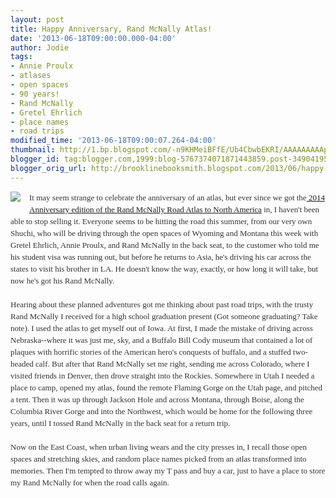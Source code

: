 ```yaml
---
layout: post
title: Happy Anniversary, Rand McNally Atlas!
date: '2013-06-18T09:00:00.000-04:00'
author: Jodie
tags:
- Annie Proulx
- atlases
- open spaces
- 90 years!
- Rand McNally
- Gretel Ehrlich
- place names
- road trips
modified_time: '2013-06-18T09:00:07.264-04:00'
thumbnail: http://1.bp.blogspot.com/-n9KHMeiBFfE/Ub4CbwbEKRI/AAAAAAAAAps/SB6RJL_QlVg/s72-c/61245-RA-2014-Slick-hi-res-cmyk-md.jpg
blogger_id: tag:blogger.com,1999:blog-5767374071871443859.post-3490419542310937226
blogger_orig_url: http://brooklinebooksmith.blogspot.com/2013/06/happy-anniversary-rand-mcnally-atlas.html
---
```


<div class="separator" style="clear: both; text-align: center;"><a href="http://1.bp.blogspot.com/-n9KHMeiBFfE/Ub4CbwbEKRI/AAAAAAAAAps/SB6RJL_QlVg/s1600/61245-RA-2014-Slick-hi-res-cmyk-md.jpg" imageanchor="1" style="clear: left; float: left; margin-bottom: 1em; margin-right: 1em;"><img border="0" src="http://1.bp.blogspot.com/-n9KHMeiBFfE/Ub4CbwbEKRI/AAAAAAAAAps/SB6RJL_QlVg/s1600/61245-RA-2014-Slick-hi-res-cmyk-md.jpg" /></a></div><div style="color: #333333; font-family: Georgia, 'Times New Roman', 'Bitstream Charter', Times, serif; font-size: 13px; line-height: 19px;">It may seem strange to celebrate the anniversary of an atlas, but ever since we got the<a data-mce-href="http://www.brooklinebooksmith-shop.com/book/9780528007675" href="http://www.brooklinebooksmith-shop.com/book/9780528007675">&nbsp;2014 Anniversary edition of the Rand McNally Road Atlas to North America</a>&nbsp;in, I haven't been able to stop selling it. Everyone seems to be hitting the road this summer, from our very own Shuchi, who will be driving through the open spaces of Wyoming and Montana this week with Gretel Ehrlich, Annie Proulx, and Rand McNally in the back seat, to the customer who told me his student visa was running out, but before he returns to Asia, he's driving his car across the states to visit his brother in LA. He doesn't know the way, exactly, or how long it will take, but now he's got his Rand McNally.</div><div style="color: #333333; font-family: Georgia, 'Times New Roman', 'Bitstream Charter', Times, serif; font-size: 13px; line-height: 19px;"><br /></div><div style="color: #333333; font-family: Georgia, 'Times New Roman', 'Bitstream Charter', Times, serif; font-size: 13px; line-height: 19px;">Hearing about these planned adventures got me thinking about past road trips, with the trusty Rand McNally I received for a high school graduation present (Got someone graduating? Take note). I used the atlas to get myself out of Iowa. At first, I made the mistake of driving across Nebraska--where it was just me, sky, and a Buffalo Bill Cody museum that contained a lot of plaques with horrific stories of the American hero's conquests of buffalo, and a stuffed two-headed calf. But after that Rand McNally set me right, sending me across Colorado, where I visited friends in Denver, then drove straight into the Rockies. Somewhere in Utah I needed a place to camp, opened my atlas, found the remote Flaming Gorge on the Utah page, and pitched a tent. Then it was up through Jackson Hole and across Montana, through Boise, along the Columbia River Gorge and into the Northwest, which would be home for the following three years, until I tossed Rand McNally in the back seat for a return trip.</div><div style="color: #333333; font-family: Georgia, 'Times New Roman', 'Bitstream Charter', Times, serif; font-size: 13px; line-height: 19px;"><br /></div><div style="color: #333333; font-family: Georgia, 'Times New Roman', 'Bitstream Charter', Times, serif; font-size: 13px; line-height: 19px;">Now on the East Coast, when urban living wears and the city presses in, I recall those open spaces and stretching skies, and random place names picked from an atlas transformed into memories. Then I'm tempted to throw away my T pass and buy a car, just to have a place to store my Rand McNally for when the road calls again.</div>